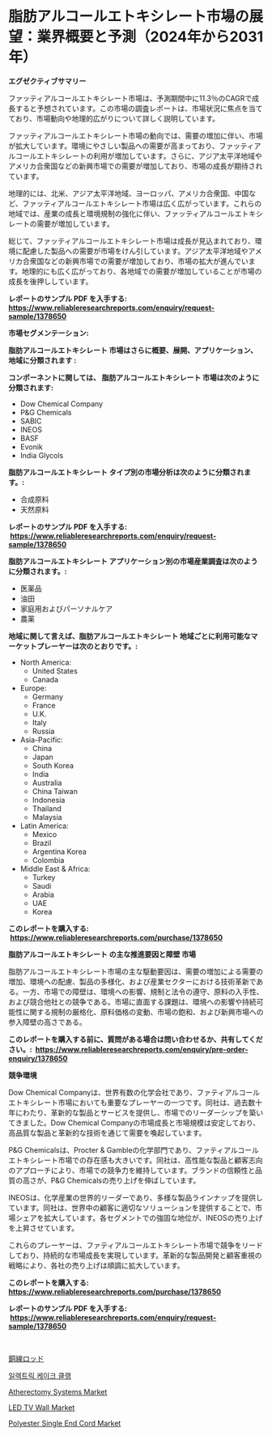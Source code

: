 <p><h1>脂肪アルコールエトキシレート市場の展望：業界概要と予測（2024年から2031年）</h1></p><p><strong>エグゼクティブサマリー</strong></p>
<p><p>ファッティアルコールエトキシレート市場は、予測期間中に11.3％のCAGRで成長すると予想されています。この市場の調査レポートは、市場状況に焦点を当てており、市場動向や地理的広がりについて詳しく説明しています。</p><p>ファッティアルコールエトキシレート市場の動向では、需要の増加に伴い、市場が拡大しています。環境にやさしい製品への需要が高まっており、ファッティアルコールエトキシレートの利用が増加しています。さらに、アジア太平洋地域やアメリカ合衆国などの新興市場での需要が増加しており、市場の成長が期待されています。</p><p>地理的には、北米、アジア太平洋地域、ヨーロッパ、アメリカ合衆国、中国など、ファッティアルコールエトキシレート市場は広く広がっています。これらの地域では、産業の成長と環境規制の強化に伴い、ファッティアルコールエトキシレートの需要が増加しています。</p><p>総じて、ファッティアルコールエトキシレート市場は成長が見込まれており、環境に配慮した製品への需要が市場をけん引しています。アジア太平洋地域やアメリカ合衆国などの新興市場での需要が増加しており、市場の拡大が進んでいます。地理的にも広く広がっており、各地域での需要が増加していることが市場の成長を後押ししています。</p></p>
<p><strong>レポートのサンプル PDF を入手する: <a href="https://www.reliableresearchreports.com/enquiry/request-sample/1378650">https://www.reliableresearchreports.com/enquiry/request-sample/1378650</a></strong></p>
<p><strong>市場セグメンテーション:</strong></p>
<p><strong> 脂肪アルコールエトキシレート 市場はさらに概要、展開、アプリケーション、地域に分類されます :</strong></p>
<p><strong>コンポーネントに関しては、 脂肪アルコールエトキシレート 市場は次のように分類されます: &nbsp;</strong></p>
<p><ul><li>Dow Chemical Company</li><li>P&G Chemicals</li><li>SABIC</li><li>INEOS</li><li>BASF</li><li>Evonik</li><li>India Glycols</li></ul></p>
<p><strong> 脂肪アルコールエトキシレート タイプ別の市場分析は次のように分類されます。:</strong></p>
<p><ul><li>合成原料</li><li>天然原料</li></ul></p>
<p><strong>レポートのサンプル PDF を入手する: &nbsp;<a href="https://www.reliableresearchreports.com/enquiry/request-sample/1378650">https://www.reliableresearchreports.com/enquiry/request-sample/1378650</a></strong></p>
<p><strong> 脂肪アルコールエトキシレート アプリケーション別の市場産業調査は次のように分類されます。:</strong></p>
<p><ul><li>医薬品</li><li>油田</li><li>家庭用およびパーソナルケア</li><li>農薬</li></ul></p>
<p><strong>地域に関して言えば、脂肪アルコールエトキシレート 地域ごとに利用可能なマーケットプレーヤーは次のとおりです。:</strong></p>
<p><ul>
    <li>
        North America:
        <ul>
            <li>United States</li>
            <li>Canada</li>
        </ul>
    </li>
    <li>
        Europe:
        <ul>
            <li>Germany</li>
            <li>France</li>
            <li>U.K.</li>
            <li>Italy</li>
            <li>Russia</li>
        </ul>
    </li>
    <li>
        Asia-Pacific:
        <ul>
            <li>China</li>
            <li>Japan</li>
            <li>South Korea</li>
            <li>India</li>
            <li>Australia</li>
            <li>China Taiwan</li>
            <li>Indonesia</li>
            <li>Thailand</li>
            <li>Malaysia</li>
        </ul>
    </li>
    <li>
        Latin America:
        <ul>
            <li>Mexico</li>
            <li>Brazil</li>
            <li>Argentina Korea</li>
            <li>Colombia</li>
        </ul>
    </li>
    <li>
        Middle East & Africa:
        <ul>
            <li>Turkey</li>
            <li>Saudi</li>
            <li>Arabia</li>
            <li>UAE</li>
            <li>Korea</li>
        </ul>
    </li>
    </ul></p>
<p><strong>このレポートを購入する: &nbsp;<a href="https://www.reliableresearchreports.com/purchase/1378650">https://www.reliableresearchreports.com/purchase/1378650</a></strong></p>
<p><strong>脂肪アルコールエトキシレート の主な推進要因と障壁 市場</strong></p>
<p><p>脂肪アルコールエトキシレート市場の主な駆動要因は、需要の増加による需要の増加、環境への配慮、製品の多様化、および産業セクターにおける技術革新である。一方、市場での障壁は、環境への影響、規制と法令の遵守、原料の入手性、および競合他社との競争である。市場に直面する課題は、環境への影響や持続可能性に関する規制の厳格化、原料価格の変動、市場の飽和、および新興市場への参入障壁の高さである。</p></p>
<p><strong>このレポートを購入する前に、質問がある場合は問い合わせるか、共有してください。:&nbsp; <a href="https://www.reliableresearchreports.com/enquiry/pre-order-enquiry/1378650">https://www.reliableresearchreports.com/enquiry/pre-order-enquiry/1378650</a></strong></p>
<p><strong>競争環境</strong></p>
<p><p>Dow Chemical Companyは、世界有数の化学会社であり、ファティアルコールエトキシレート市場においても重要なプレーヤーの一つです。同社は、過去数十年にわたり、革新的な製品とサービスを提供し、市場でのリーダーシップを築いてきました。Dow Chemical Companyの市場成長と市場規模は安定しており、高品質な製品と革新的な技術を通じて需要を喚起しています。</p><p>P&G Chemicalsは、Procter & Gambleの化学部門であり、ファティアルコールエトキシレート市場での存在感も大きいです。同社は、高性能な製品と顧客志向のアプローチにより、市場での競争力を維持しています。ブランドの信頼性と品質の高さが、P&G Chemicalsの売り上げを伸ばしています。</p><p>INEOSは、化学産業の世界的リーダーであり、多様な製品ラインナップを提供しています。同社は、世界中の顧客に適切なソリューションを提供することで、市場シェアを拡大しています。各セグメントでの強固な地位が、INEOSの売り上げを上昇させています。</p><p>これらのプレーヤーは、ファティアルコールエトキシレート市場で競争をリードしており、持続的な市場成長を実現しています。革新的な製品開発と顧客重視の戦略により、各社の売り上げは順調に拡大しています。</p></p>
<p><strong>このレポートを購入する: &nbsp; <a href="https://www.reliableresearchreports.com/purchase/1378650">https://www.reliableresearchreports.com/purchase/1378650</a></strong></p>
<p><strong>レポートのサンプル PDF を入手する: &nbsp;<a href="https://www.reliableresearchreports.com/enquiry/request-sample/1378650">https://www.reliableresearchreports.com/enquiry/request-sample/1378650</a></strong><strong></strong></p>
<p>&nbsp;</p>
<p><p><a href="https://github.com/zekaoe592392/Market-Research-Report-List-1/blob/main/2981287682.md">銅線ロッド</a></p><p><a href="https://github.com/vs10l4sfg5c/Market-Research-Report-List-1/blob/main/7572408375.md">일렉트릭 케이크 클랭</a></p><p><a href="https://issuu.com/reportprime-2/docs/atherectomy-systems-market-size-2030.pptx">Atherectomy Systems Market</a></p><p><a href="https://issuu.com/reportprime-2/docs/led-tv-wall-market-size-2030.pptx">LED TV Wall Market</a></p><p><a href="https://github.com/bmorecock/Market-Research-Report-List-2/blob/main/polyester-single-end-cord-market.md">Polyester Single End Cord Market</a></p></p>